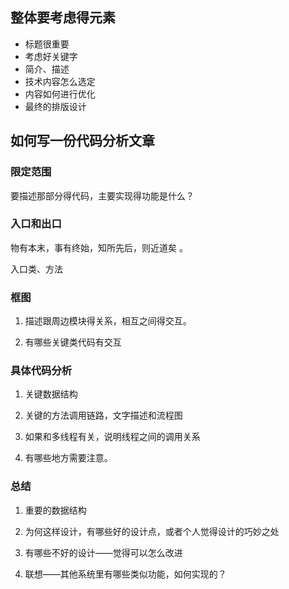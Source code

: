 

## 整体要考虑得元素

- 标题很重要
- 考虑好关键字
- 简介、描述
- 技术内容怎么选定
- 内容如何进行优化
- 最终的排版设计



## 如何写一份代码分析文章



### 限定范围

要描述那部分得代码，主要实现得功能是什么？

### 入口和出口

物有本末，事有终始，知所先后，则近道矣 。

入口类、方法

### 框图

1. 描述跟周边模块得关系，相互之间得交互。

2. 有哪些关键类代码有交互

### 具体代码分析

1. 关键数据结构
2. 关键的方法调用链路，文字描述和流程图

3. 如果和多线程有关，说明线程之间的调用关系
4. 有哪些地方需要注意。

### 总结

1. 重要的数据结构

2. 为何这样设计，有哪些好的设计点，或者个人觉得设计的巧妙之处

3. 有哪些不好的设计——觉得可以怎么改进

4. 联想——其他系统里有哪些类似功能，如何实现的？



